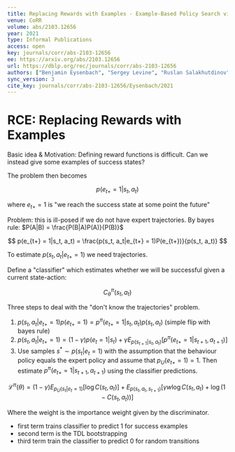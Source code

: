 ```yaml
---
title: Replacing Rewards with Examples - Example-Based Policy Search via Recursive Classification.
venue: CoRR
volume: abs/2103.12656
year: 2021
type: Informal Publications
access: open
key: journals/corr/abs-2103-12656
ee: https://arxiv.org/abs/2103.12656
url: https://dblp.org/rec/journals/corr/abs-2103-12656
authors: ["Benjamin Eysenbach", "Sergey Levine", "Ruslan Salakhutdinov"]
sync_version: 3
cite_key: journals/corr/abs-2103-12656/Eysenbach/2021
---
```


# RCE: Replacing Rewards with Examples

Basic idea & Motivation: Defining reward functions is difficult. Can we instead give some examples of success states?

The problem then becomes

$$p(e_{t+} = 1|s_t, a_t)$$

where $e_{t+} = 1$ is "we reach the success state at some point the future"

Problem: this is ill-posed if we do not have expert trajectories. By bayes rule: $P(A|B) = \frac{P(B|A)P(A)}{P(B)}$

$$
p(e_{t+} = 1|s_t, a_t) = \frac{p(s_t, a_t|e_{t+} = 1)P(e_{t+})}{p(s_t, a_t)}
$$

To estimate $p(s_t, a_t|e_{t+} = 1)$ we need trajectories.

Define a "classifier" which estimates whether we will be successful given a current state-action:

$$C^{\pi}_{\theta}(s_t, a_t)$$

Three steps to deal with the "don't know the trajectories" problem.

1. $p(s_t, a_t|e_{t+} = 1)p(e_{t+} = 1) = p^{\pi}(e_{t+} = 1|s_t, a_t)p(s_t, a_t)$ (simple flip with bayes rule)
2. $p(s_t, a_t|e_{t+} = 1) = (1 - \gamma)p(e_t = 1|s_t) + \gamma E_{p(s_{t + 1}|s_t, a_t)} [p^{\pi}(e_{t+} = 1|s_{t+1}, a_{t + 1})]$
3. Use samples $s^* \sim p(s_t|e_t = 1)$ with the assumption that the behaviour policy equals the expert policy and assume that $p_U(e_{t+} = 1) = 1$. Then estimate $p^{\pi}(e_{t+} = 1|s_{t + 1}, a_{t + 1})$ using the classifier predictions.


$$
\mathcal{L}^{\pi}(\theta) = (1 - \gamma) E_{p_U(s_t|e_t = 1)} [\log C(s_t, a_t)] + E_{p(s_t, a_t, s_{t + 1})}[\gamma w \log C(s_t, a_t) + \log(1 - C(s_t, a_t))]
$$

Where the weight is the importance weight given by the discriminator.

 - first term trains classifier to predict 1 for success examples
 - second term is the TDL bootstrapping
 - third term train the classifier to predict 0 for random transitions